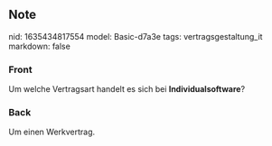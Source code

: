## Note
nid: 1635434817554
model: Basic-d7a3e
tags: vertragsgestaltung_it
markdown: false

### Front
Um welche Vertragsart handelt es sich bei
<b>Individualsoftware</b>?

### Back
Um einen Werkvertrag.
